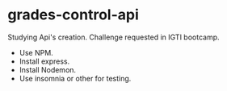 # grades-control-api

Studying Api's creation. Challenge requested in IGTI bootcamp.

- Use NPM.
- Install express.
- Install Nodemon.
- Use insomnia or other for testing. 
